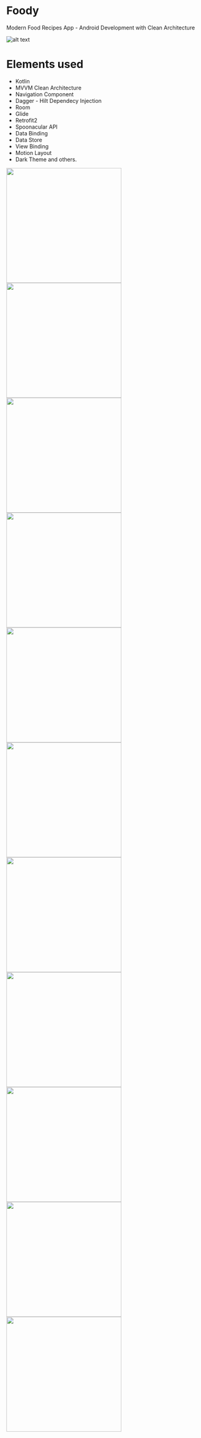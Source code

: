 # Foody

Modern Food Recipes App - Android Development with Clean Architecture

![alt text](https://i.postimg.cc/6pt0GT54/Thumbnail-1.png)

# Elements used
- Kotlin
- MVVM Clean Architecture
- Navigation Component
- Dagger - Hilt Dependecy Injection
- Room
- Glide
- Retrofit2
- Spoonacular API
- Data Binding
- Data Store
- View Binding
- Motion Layout
- Dark Theme
and others.

<img src="https://github.com/jcellomarcanoeascanio/Foody/blob/master/images/Screenshot_2021-01-18-11-31-37-467_com.jcellomarcano.foody.jpg?raw=true" width="300">

<img src="https://github.com/jcellomarcanoeascanio/Foody/blob/master/images/Screenshot_2021-01-18-11-31-27-769_com.jcellomarcano.foody.jpg?raw=true" width="300">

<img src="https://github.com/jcellomarcanoeascanio/Foody/blob/master/images/Screenshot_2021-01-18-11-31-43-473_com.jcellomarcano.foody.jpg?raw=true" width="300">

<img src="https://github.com/jcellomarcanoeascanio/Foody/blob/master/images/Screenshot_2021-01-18-11-31-57-148_com.jcellomarcano.foody.jpg?raw=true" width="300">

<img src="https://github.com/jcellomarcanoeascanio/Foody/blob/master/images/Screenshot_2021-01-18-11-32-08-830_com.jcellomarcano.foody.jpg?raw=true" width="300">

<img src="https://github.com/jcellomarcanoeascanio/Foody/blob/master/images/Screenshot_2021-01-18-11-32-17-770_com.jcellomarcano.foody.jpg?raw=true" width="300">

<img src="https://github.com/jcellomarcanoeascanio/Foody/blob/master/images/Screenshot_2021-01-18-11-32-29-759_com.jcellomarcano.foody.jpg?raw=true" width="300">

<img src="https://github.com/jcellomarcanoeascanio/Foody/blob/master/images/Screenshot_2021-01-18-11-32-37-369_com.jcellomarcano.foody.jpg?raw=true" width="300">

<img src="https://github.com/jcellomarcanoeascanio/Foody/blob/master/images/Screenshot_2021-01-18-11-32-53-572_com.jcellomarcano.foody.jpg?raw=true" width="300">

<img src="https://github.com/jcellomarcanoeascanio/Foody/blob/master/images/Screenshot_2021-01-18-11-32-57-259_com.jcellomarcano.foody.jpg?raw=true" width="300">

<img src="https://github.com/jcellomarcanoeascanio/Foody/blob/master/images/Screenshot_2021-01-18-11-33-08-997_com.jcellomarcano.foody.jpg?raw=true" width="300">
